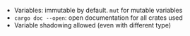 - Variables: immutable by default. `mut` for mutable variables
- `cargo doc --open`: open documentation for all crates used
- Variable shadowing allowed (even with different type)
